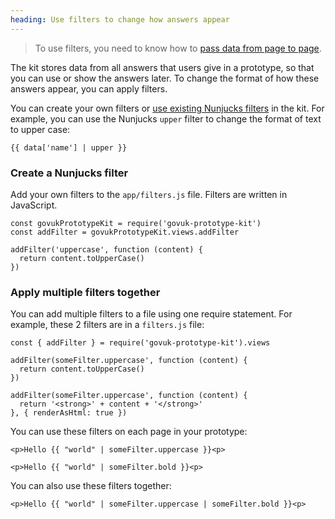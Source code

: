 ```yaml
---
heading: Use filters to change how answers appear
---
```


> To use filters, you need to know how to [pass data from page to page](./pass-data).

The kit stores data from all answers that users give in a prototype, so that you can use or show the answers later. To change the format of how these answers appear, you can apply filters. 

You can create your own filters or [use existing Nunjucks filters](https://mozilla.github.io/nunjucks/templating.html#builtin-filters) in the kit. For example, you can use the Nunjucks `upper` filter to change the format of text to upper case:

```
{{ data['name'] | upper }}
```


### Create a Nunjucks filter

Add your own filters to the `app/filters.js` file. Filters are written in JavaScript.

```
const govukPrototypeKit = require('govuk-prototype-kit')
const addFilter = govukPrototypeKit.views.addFilter

addFilter('uppercase', function (content) {
  return content.toUpperCase()
})
```

### Apply multiple filters together

You can add multiple filters to a file using one require statement. For example, these 2 filters are in a `filters.js` file:

```
const { addFilter } = require('govuk-prototype-kit').views

addFilter(someFilter.uppercase', function (content) {
  return content.toUpperCase()
})

addFilter(someFilter.uppercase', function (content) {
  return '<strong>' + content + '</strong>'
}, { renderAsHtml: true })
```

You can use these filters on each page in your prototype:

```
<p>Hello {{ "world" | someFilter.uppercase }}<p>

<p>Hello {{ "world" | someFilter.bold }}<p>
```

You can also use these filters together:
```
<p>Hello {{ "world" | someFilter.uppercase | someFilter.bold }}<p>
```